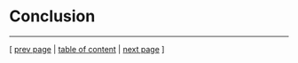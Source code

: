 # Conclusion

---
[ [prev page](../chapters/401_current_system_state.md) | [table of content](../table_of_content.md) | [next page](../chapters/500_appendix.md) ]